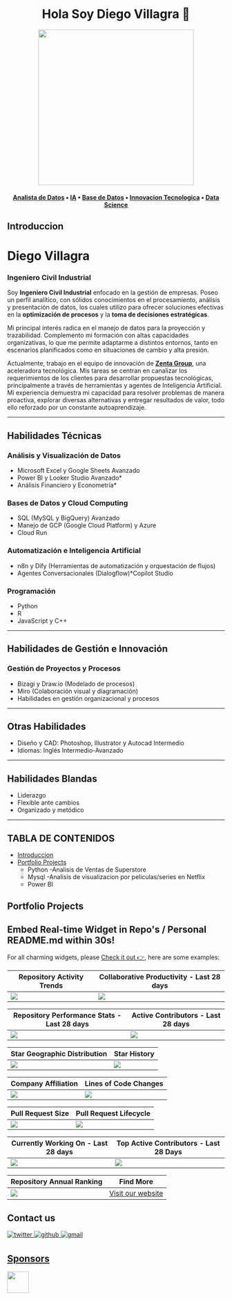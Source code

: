 <h1 align="center">Hola Soy Diego Villagra  🤖</h1>

<div align="center">
<a href="https://ossinsight.io">
  <img src="/web/static/img/screenshots/homepage.gif" height=360
</a>
</div>

<h4 align="center">
  <b><a href="">Analista de Datos</a></b>
  •
  <b><a href="">IA</a></b>
    •
  <b><a href="">Base de Datos</a></b>
    •
  <b><a href="">Innovacion Tecnologica</a></b>
   •
  <b><a href="">Data Science</a></b>
</h3>

## Introduccion

# Diego Villagra
### Ingeniero Civil Industrial

Soy **Ingeniero Civil Industrial** enfocado en la gestión de empresas. Poseo un perfil analítico, con sólidos conocimientos en el procesamiento, análisis y presentación de datos, los cuales utilizo para ofrecer soluciones efectivas en la **optimización de procesos** y la **toma de decisiones estratégicas**.

Mi principal interés radica en el manejo de datos para la proyección y trazabilidad. Complemento mi formación con altas capacidades organizativas, lo que me permite adaptarme a distintos entornos, tanto en escenarios planificados como en situaciones de cambio y alta presión.

Actualmente, trabajo en el equipo de innovación de **[Zenta Group](https://zentagroup.com/)**, una aceleradora tecnológica. Mis tareas se centran en canalizar los requerimientos de los clientes para desarrollar propuestas tecnológicas, principalmente a través de herramientas y agentes de Inteligencia Artificial. Mi experiencia demuestra mi capacidad para resolver problemas de manera proactiva, explorar diversas alternativas y entregar resultados de valor, todo ello reforzado por un constante autoaprendizaje. 

---

## Habilidades Técnicas

### Análisis y Visualización de Datos
* Microsoft Excel y Google Sheets Avanzado
* Power BI y Looker Studio Avanzado*
* Análisis Financiero y Econometría*

### Bases de Datos y Cloud Computing
* SQL (MySQL y BigQuery) Avanzado
* Manejo de GCP (Google Cloud Platform) y Azure
* Cloud Run

### Automatización e Inteligencia Artificial
* n8n y Dify (Herramientas de automatización y orquestación de flujos)
* Agentes Conversacionales (Dialogflow)*Copilot Studio

### Programación
* Python
* R
* JavaScript y C++

---

## Habilidades de Gestión e Innovación

### Gestión de Proyectos y Procesos
* Bizagi y Draw.io (Modelado de procesos)
* Miro (Colaboración visual y diagramación)
* Habilidades en gestión organizacional y procesos

---

## Otras Habilidades
* Diseño y CAD: Photoshop, Illustrator y Autocad Intermedio
* Idiomas: Inglés Intermedio-Avanzado

---

## Habilidades Blandas
* Liderazgo
* Flexible ante cambios
* Organizado y metódico

---

## TABLA DE CONTENIDOS 

- [Introduccion](https://github.com/Davs90/Portfolio/edit/main/README.md#Introduccion)
- [Portfolio Projects](https://github.com/Davs90/Portfolio/edit/main/README.md#portfolio-projects)
  - Python
    -Analisis de Ventas de Superstore
  - Mysql
    -Analisis de visualizacion por peliculas/series en Netflix
  - Power BI

## Portfolio Projects


## Embed Real-time Widget in Repo's / Personal README.md within 30s!

For all charming widgets, please [Check it out 👉](https://next.ossinsight.io/widgets?utm_source=github&utm_medium=referral), here are some examples:


| Repository Activity Trends | Collaborative Productivity - Last 28 days |
| ----------- | ----------- |
|<img src="https://next.ossinsight.io/widgets/official/compose-activity-trends/thumbnail.png?repo_id=41986369&image_size=auto" />|<img src="https://next.ossinsight.io/widgets/official/compose-last-28-days-collaborative-productivity/thumbnail.png?repo_id=41986369&image_size=auto" />|

| Repository Performance Stats - Last 28 days | Active Contributors - Last 28 days |
| ----------- | ----------- |
|<img src="https://next.ossinsight.io/widgets/official/compose-last-28-days-stats/thumbnail.png?repo_id=41986369&image_size=auto" />|<img src="https://next.ossinsight.io/widgets/official/compose-recent-active-contributors/thumbnail.png?repo_id=41986369&limit=100&image_size=auto"/>|

| Star Geographic Distribution | Star History |
| ----------- | ----------- |
|<img src="https://next.ossinsight.io/widgets/official/analyze-repo-stars-map/thumbnail.png?activity=stars&repo_id=41986369&image_size=auto" />|<img src="https://next.ossinsight.io/widgets/official/analyze-repo-stars-history/thumbnail.png?repo_id=41986369&image_size=auto" />|

| Company Affiliation | Lines of Code Changes |
| ----------- | ----------- |
|<img src="https://next.ossinsight.io/widgets/official/analyze-repo-company/thumbnail.png?activity=stars&repo_id=41986369&image_size=auto" />|<img src="https://next.ossinsight.io/widgets/official/analyze-repo-loc-per-month/thumbnail.png?repo_id=41986369&image_size=auto" />|

| Pull Request Size | Pull Request Lifecycle |
| ----------- | ----------- |
|<img src="https://next.ossinsight.io/widgets/official/analyze-repo-pull-requests-size-per-month/thumbnail.png?repo_id=41986369&image_size=auto" />|<img src="https://next.ossinsight.io/widgets/official/analyze-repo-pull-request-open-to-merged/thumbnail.png?repo_id=41986369&image_size=auto" />|

| Currently Working On - Last 28 days | Top Active Contributors - Last 28 Days |
| ----------- | ----------- |
|<img src="https://next.ossinsight.io/widgets/official/compose-currently-working-on/thumbnail.png?activity_type=all&user_id=12960671&image_size=auto" />|<img src="https://next.ossinsight.io/widgets/official/compose-recent-top-contributors/thumbnail.png?repo_id=41986369&image_size=auto" />|

| Repository Annual Ranking | Find More |
| ----------- | ----------- |
|<img src="https://next.ossinsight.io/widgets/official/collection-annually-ranking/thumbnail.png?activity=stars&collection_id=2&image_size=auto" />|<a href="https://next.ossinsight.io/widgets?utm_source=github&utm_medium=referral">Visit our website</a >|

## Contact us

<a href="https://twitter.com/OSSInsight" target="_blank">
<img src=https://img.shields.io/badge/twitter-%2300acee.svg?color=1DA1F2&style=for-the-badge&logo=twitter&logoColor=white alt=twitter style="margin-bottom: 5px;" />

<a href="https://github.com/pingcap/ossinsight/discussions" target="_blank">
<img src=https://img.shields.io/badge/github-%2300acee.svg?color=181717&style=for-the-badge&logo=github&logoColor=white alt=github style="margin-bottom: 5px;" />

<a href="mailto:ossinsight@pingcap.com" target="_blank">
<img src=https://img.shields.io/badge/gmail-%2300acee.svg?color=EA4335&style=for-the-badge&logo=gmail&logoColor=white alt=gmail style="margin-bottom: 5px;" />

## Sponsors
<a href="https://en.pingcap.com/tidb-cloud/?utm_source=ossinsight&utm_medium=referral">
<img src="/web/static/img/tidb-cloud-logo-w.png" height=50 />
</a>
